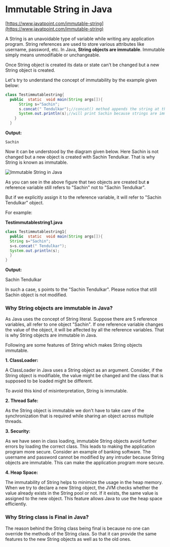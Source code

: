 # Immutable String in Java

[https://www.javatpoint.com/immutable-string](https://www.javatpoint.com/immutable-string)

A String is an unavoidable type of variable while writing any application program. String references are used to store various attributes like username, password, etc. In Java,  **String objects are immutable**. Immutable simply means unmodifiable or unchangeable.

Once String object is created its data or state can't be changed but a new String object is created.

Let's try to understand the concept of immutability by the example given below:

```java
class Testimmutablestring{
  public  static  void main(String args[]){
	  String s="Sachin";
	  s.concat(" Tendulkar");//concat() method appends the string at the end
	  System.out.println(s);//will print Sachin because strings are immutable objects
	}
  }
 ```

**Output:**

```
Sachin
```

Now it can be understood by the diagram given below. Here Sachin is not changed but a new object is created with Sachin Tendulkar. That is why String is known as immutable.

![Immutable String in Java](https://static.javatpoint.com/core/images/immutable-string-in-java.png)

As you can see in the above figure that two objects are created but  **_s_**  reference variable still refers to "Sachin" not to "Sachin Tendulkar".

But if we explicitly assign it to the reference variable, it will refer to "Sachin Tendulkar" object.

For example:

**Testimmutablestring1.java**

```java
class Testimmutablestring1{
  public  static  void main(String args[]){
  String s="Sachin";
  s=s.concat(" Tendulkar");
  System.out.println(s);
  }
}
```

**Output:**

Sachin Tendulkar

In such a case, s points to the "Sachin Tendulkar". Please notice that still Sachin object is not modified.

### Why String objects are immutable in Java?

As Java uses the concept of String literal. Suppose there are 5 reference variables, all refer to one object "Sachin". If one reference variable changes the value of the object, it will be affected by all the reference variables. That is why String objects are immutable in Java.

Following are some features of String which makes String objects immutable.

**1. ClassLoader:**

A ClassLoader in Java uses a String object as an argument. Consider, if the String object is modifiable, the value might be changed and the class that is supposed to be loaded might be different.

To avoid this kind of misinterpretation, String is immutable.

**2. Thread Safe:**

As the String object is immutable we don't have to take care of the synchronization that is required while sharing an object across multiple threads.

**3. Security:**

As we have seen in class loading, immutable String objects avoid further errors by loading the correct class. This leads to making the application program more secure. Consider an example of banking software. The username and password cannot be modified by any intruder because String objects are immutable. This can make the application program more secure.

**4. Heap Space:**

The immutability of String helps to minimize the usage in the heap memory. When we try to declare a new String object, the JVM checks whether the value already exists in the String pool or not. If it exists, the same value is assigned to the new object. This feature allows Java to use the heap space efficiently.

### Why String class is Final in Java?

The reason behind the String class being final is because no one can override the methods of the String class. So that it can provide the same features to the new String objects as well as to the old ones.
<!--stackedit_data:
eyJoaXN0b3J5IjpbMTUyODI5MDMxN119
-->